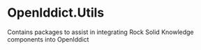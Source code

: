 # OpenIddict.Utils
Contains packages to assist in integrating Rock Solid Knowledge components into OpenIddict
